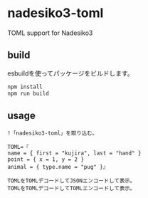# nadesiko3-toml

TOML support for Nadesiko3

## build

esbuildを使ってパッケージをビルドします。

```sh
npm install
npm run build
```

## usage

```nako3
!「nadesiko3-toml」を取り込む。

TOML=『
name = { first = "kujira", last = "hand" }
point = { x = 1, y = 2 }
animal = { type.name = "pug" }』

TOMLをTOMLデコードしてJSONエンコードして表示。
TOMLをTOMLデコードしてTOMLエンコードして表示。
```
